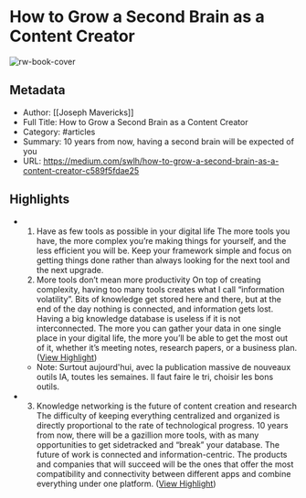 # How to Grow a Second Brain as a Content Creator

![rw-book-cover](https://readwise-assets.s3.amazonaws.com/media/uploaded_book_covers/profile_1073452/12frzynH0EMefkZQKAJsqTg.jpeg)

## Metadata
- Author: [[Joseph Mavericks]]
- Full Title: How to Grow a Second Brain as a Content Creator
- Category: #articles
- Summary: 10 years from now, having a second brain will be expected of you
- URL: https://medium.com/swlh/how-to-grow-a-second-brain-as-a-content-creator-c589f5fdae25

## Highlights
- 1. Have as few tools as possible in your digital life
  The more tools you have, the more complex you’re making things for yourself, and the less efficient you will be. Keep your framework simple and focus on getting things done rather than always looking for the next tool and the next upgrade.
  2. More tools don’t mean more productivity
  On top of creating complexity, having too many tools creates what I call “information volatility”. Bits of knowledge get stored here and there, but at the end of the day nothing is connected, and information gets lost. Having a big knowledge database is useless if it is not interconnected. The more you can gather your data in one single place in your digital life, the more you’ll be able to get the most out of it, whether it’s meeting notes, research papers, or a business plan. ([View Highlight](https://read.readwise.io/read/01h7574brpa5qbcstgp76gfsch))
    - Note: Surtout aujourd'hui, avec la publication massive de nouveaux outils IA, toutes les semaines. Il faut faire le tri, choisir les bons outils.
- 3. Knowledge networking is the future of content creation and research
  The difficulty of keeping everything centralized and organized is directly proportional to the rate of technological progress. 10 years from now, there will be a gazillion more tools, with as many opportunities to get sidetracked and “break” your database. The future of work is connected and information-centric. The products and companies that will succeed will be the ones that offer the most compatibility and connectivity between different apps and combine everything under one platform. ([View Highlight](https://read.readwise.io/read/01h7573nhnemr9kf7y2fdjq0sq))

